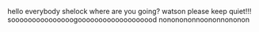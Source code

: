 hello everybody
shelock where are you going?
watson please keep quiet!!!
sooooooooooooooogooooooooooooooooood
nononononnoononnononon
